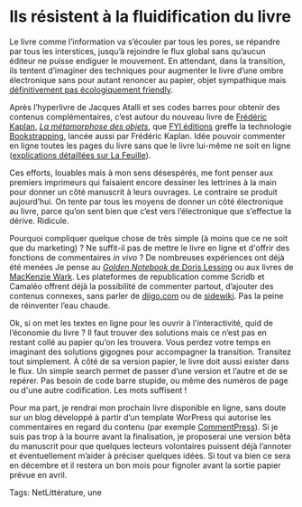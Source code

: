# Ils résistent à la fluidification du livre

Le livre comme l’information va s’écouler par tous les pores, se répandre par tous les interstices, jusqu’à rejoindre le flux global sans qu’aucun éditeur ne puisse endiguer le mouvement. En attendant, dans la transition, ils tentent d’imaginer des techniques pour augmenter le livre d’une ombre électronique sans pour autant renoncer au papier, objet sympathique mais [définitivement pas écologiquement friendly](/2009/07/17/apres-la-presse-cest-ledition-qui-meurt/).

Après l’hyperlivre de Jacques Atalli et ses codes barres pour obtenir des contenus complémentaires, c’est autour du nouveau livre de [Frédéric Kaplan](http://www.fkaplan.com), [*La métamorphose des objets*](http://www.scribd.com/doc/22052708/La-metamorphose-des-objets), que [FYI éditions](http://fypeditions.com/) greffe la technologie [Bookstrapping](http://www.bookstrapping.com/fr), lancée aussi par Frédéric Kaplan. Idée pouvoir commenter en ligne toutes les pages du livre sans que le livre lui-même ne soit en ligne ([explications détaillées sur La Feuille](http://lafeuille.homo-numericus.net/2009/11/bookstrapping-capturer-les-commentaires-de-livres.html)).

Ces efforts, louables mais à mon sens désespérés, me font penser aux premiers imprimeurs qui faisaient encore dessiner les lettrines à la main pour donner un côté manuscrit à leurs ouvrages. Le contraire se produit aujourd’hui. On tente par tous les moyens de donner un côté électronique au livre, parce qu’on sent bien que c’est vers l’électronique que s’effectue la dérive. Ridicule.

Pourquoi compliquer quelque chose de très simple (à moins que ce ne soit que du marketing) ? Ne suffit-il pas de mettre le livre en ligne et d'offrir des fonctions de commentaires *in vivo* ? De nombreuses expériences ont déjà été menées Je pense au [*Golden Notebook* de Doris Lessing](http://thegoldennotebook.org/) ou aux livres de [MacKenzie Wark](/tag/wark/). Les plateformes de republication comme Scridb et Camaléo offrent déjà la possibilité de commenter partout, d’ajouter des contenus connexes, sans parler de [diigo.com](http://diigo.com) ou de [sidewiki](http://www.google.com/sidewiki). Pas la peine de réinventer l’eau chaude.

Ok, si on met les textes en ligne pour les ouvrir à l'interactivité, quid de l’économie du livre ? Il faut trouver des solutions mais ce n’est pas en restant collé au papier qu’on les trouvera. Vous perdez votre temps en imaginant des solutions gigognes pour accompagner la transition. Transitez tout simplement. À côté de sa version papier, le livre doit aussi exister dans le flux. Un simple search permet de passer d’une version et l’autre et de se repérer. Pas besoin de code barre stupide, ou même des numéros de page ou d'une autre codification. Les mots suffisent !

Pour ma part, je rendrai mon prochain livre disponible en ligne, sans doute sur un blog développé à partir d’un template WorPress qui autorise les commentaires en regard du contenu (par exemple [CommentPress](http://www.futureofthebook.org/commentpress/)). Si je suis pas trop à la bourre avant la finalisation, je proposerai une version bêta du manuscrit pour que quelques lecteurs volontaires puissent déjà l’annoter et éventuellement m’aider à préciser quelques idées. Si tout va bien ce sera en décembre et il restera un bon mois pour fignoler avant la sortie papier prévue en avril.

Tags: NetLittérature, une